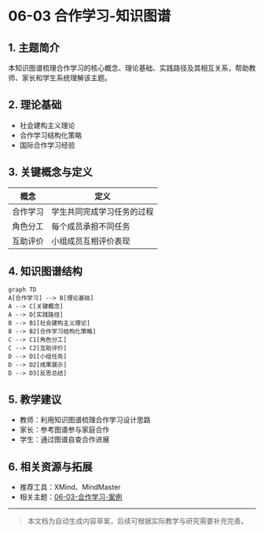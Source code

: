 # 06-03 合作学习-知识图谱

## 1. 主题简介

本知识图谱梳理合作学习的核心概念、理论基础、实践路径及其相互关系，帮助教师、家长和学生系统理解该主题。

## 2. 理论基础

- 社会建构主义理论
- 合作学习结构化策略
- 国际合作学习经验

## 3. 关键概念与定义

| 概念 | 定义 |
|------|------|
| 合作学习 | 学生共同完成学习任务的过程 |
| 角色分工 | 每个成员承担不同任务 |
| 互助评价 | 小组成员互相评价表现 |

## 4. 知识图谱结构

```mermaid
graph TD
A[合作学习] --> B[理论基础]
A --> C[关键概念]
A --> D[实践路径]
B --> B1[社会建构主义理论]
B --> B2[合作学习结构化策略]
C --> C1[角色分工]
C --> C2[互助评价]
D --> D1[小组任务]
D --> D2[成果展示]
D --> D3[反思总结]
```

## 5. 教学建议

- 教师：利用知识图谱梳理合作学习设计思路
- 家长：参考图谱参与家庭合作
- 学生：通过图谱自查合作进展

## 6. 相关资源与拓展

- 推荐工具：XMind、MindMaster
- 相关主题：[06-03-合作学习-案例](./06-03-合作学习-案例.md)

---

> 本文档为自动生成内容草案，后续可根据实际教学与研究需要补充完善。
